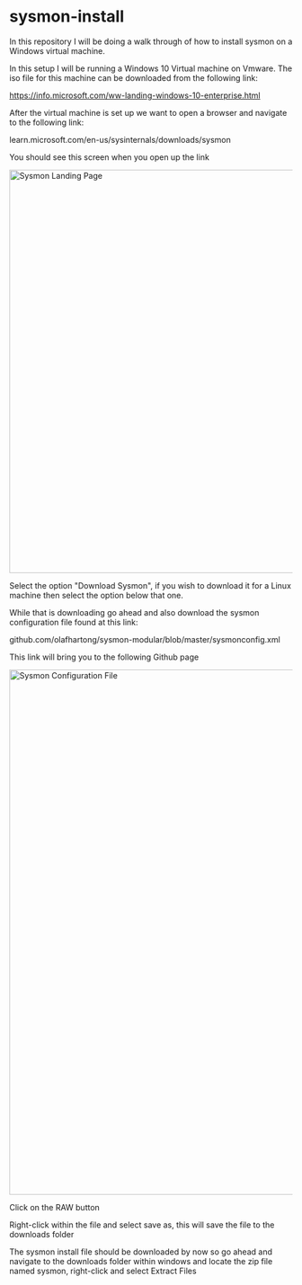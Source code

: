 # sysmon-install
In this repository I will be doing a walk through of how to install sysmon on a Windows virtual machine.

In this setup I will be running a Windows 10 Virtual machine on Vmware. The iso file for this machine can be downloaded from the following link:

https://info.microsoft.com/ww-landing-windows-10-enterprise.html

After the virtual machine is set up we want to open a browser and navigate to the following link:

learn.microsoft.com/en-us/sysinternals/downloads/sysmon

You should see this screen when you open up the link


<img width="718" alt="Sysmon Landing Page" src="https://github.com/MustangGuy86/sysmon-install/assets/103835436/30d9263d-0f48-453b-afd5-31714e5a373b">

Select the option "Download Sysmon", if you wish to download it for a Linux machine then select the option below that one.

While that is downloading go ahead and also download the sysmon configuration file found at this link:

github.com/olafhartong/sysmon-modular/blob/master/sysmonconfig.xml

This link will bring you to the following Github page


<img width="935" alt="Sysmon Configuration File" src="https://github.com/MustangGuy86/sysmon-install/assets/103835436/50b630c1-5687-4dc3-96a4-d7ce427759b0">

Click on the RAW button

Right-click within the file and select save as, this will save the file to the downloads folder

The sysmon install file should be downloaded by now so go ahead and navigate to the downloads folder within windows and locate the zip file named sysmon, right-click and select Extract Files








